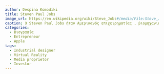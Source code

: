 ```yaml
---
author: Despina Komodiki
title: Steven Paul Jobs
image_url: https://en.wikipedia.org/wiki/Steve_Jobs#/media/File:Steve_Jobs_Headshot_2010-CROP_(cropped_2).jpg
caption: Ο Steven Paul Jobs ήταν Αμερικανός επιχειρηματίας , βιομηχανικός σχεδιαστής , ιδιοκτήτης μέσων ενημέρωσης και επενδυτής. Ήταν ο συνιδρυτής, πρόεδρος και διευθύνων σύμβουλος της Apple . Ο πρόεδρος και ο πλειοψηφικός μέτοχος της Pixar . Μέλος του διοικητικού συμβουλίου της Walt Disney Company μετά την εξαγορά της Pixar και ο ιδρυτής, πρόεδρος και διευθύνων σύμβουλος της NeXT . Είναι ευρέως αναγνωρισμένος ως πρωτοπόρος της επανάστασης των προσωπικών υπολογιστών της δεκαετίας του 1970 και του 1980, μαζί με τον πρώιμο επιχειρηματικό του συνεργάτη και συνιδρυτή της Apple, Steve Wozniak .
categories:
  - Βιογραφία 
  - Entrepreneur
  - Apple
tags:
  - Industrial designer
  - Virtual Reality
  - Media proprietor
  - Investor
---
```



